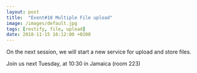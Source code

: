 ```yaml
---
layout: post
title:  "Event#18 Multiple File upload"
image: /images/default.jpg
tags: [restify, file, upload]
date: 2018-11-15 16:12:00 +0200
---
```


On the next session, we will start a new service for upload and store files.[]()

Join us next Tuesday, at 10:30 in Jamaica (room 223)